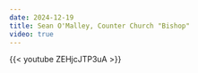 ```yaml
---
date: 2024-12-19
title: Sean O'Malley, Counter Church "Bishop"
video: true
---
```



{{< youtube ZEHjcJTP3uA >}}
